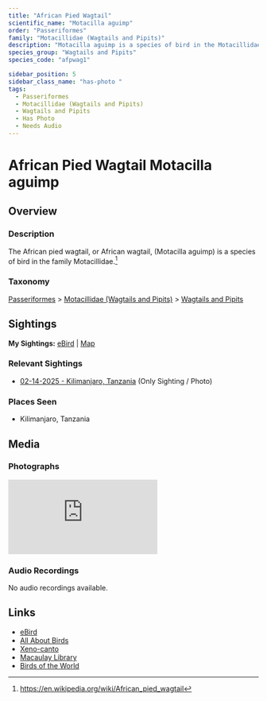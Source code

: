 ```yaml
---
title: "African Pied Wagtail"
scientific_name: "Motacilla aguimp"
order: "Passeriformes"
family: "Motacillidae (Wagtails and Pipits)"
description: "Motacilla aguimp is a species of bird in the Motacillidae (Wagtails and Pipits) family. It has been observed 1 times. It has been photographed."
species_group: "Wagtails and Pipits"
species_code: "afpwag1"

sidebar_position: 5
sidebar_class_name: "has-photo "
tags: 
  - Passeriformes
  - Motacillidae (Wagtails and Pipits)
  - Wagtails and Pipits
  - Has Photo
  - Needs Audio
---
```


# African Pied Wagtail <span className='sci_name'>Motacilla aguimp</span>

## Overview

### Description
The African pied wagtail, or African wagtail, (Motacilla aguimp) is a species of bird in the family Motacillidae.[^1]

[^1]: https://en.wikipedia.org/wiki/African_pied_wagtail

### Taxonomy
[Passeriformes](/tags/passeriformes) > [Motacillidae (Wagtails and Pipits)](/tags/motacillidae-wagtails-and-pipits) > [Wagtails and Pipits](/tags/wagtails-and-pipits)


## Sightings

**My Sightings:** [eBird](https://ebird.org/lifelist?r=world&time=life&spp=afpwag1) | [Map](/map?species_code=afpwag1)

### Relevant Sightings

* [02-14-2025 - Kilimanjaro, Tanzania](https://ebird.org/checklist/S216294004) (Only Sighting / Photo)

### Places Seen

* Kilimanjaro, Tanzania



## Media
### Photographs
<iframe className="photo_iframe horizontal" src="https://macaulaylibrary.org/asset/631549504/embed" frameBorder="0" allowFullScreen></iframe>

### Audio Recordings
No audio recordings available.

## Links
* [eBird](https://ebird.org/species/afpwag1) 
* [All About Birds](https://www.allaboutbirds.org/guide/afpwag1) 
* [Xeno-canto](https://www.xeno-canto.org/species/motacilla-aguimp) 
* [Macaulay Library](https://search.macaulaylibrary.org/catalog?taxonCode=afpwag1&sort=rating_rank_desc)
* [Birds of the World](https://birdsoftheworld.org/bow/species/afpwag1)
